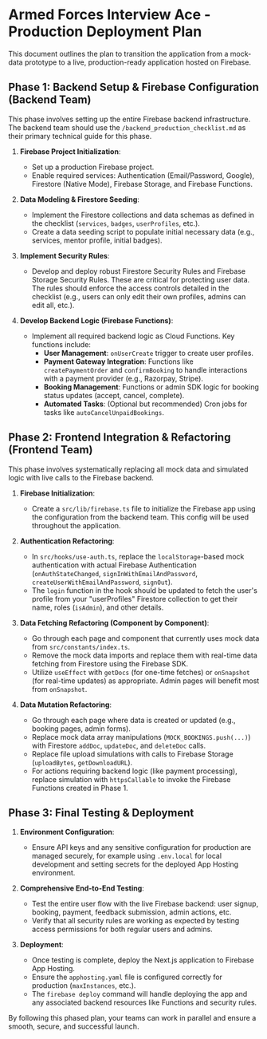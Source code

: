 # Armed Forces Interview Ace - Production Deployment Plan

This document outlines the plan to transition the application from a mock-data prototype to a live, production-ready application hosted on Firebase.

## Phase 1: Backend Setup & Firebase Configuration (Backend Team)

This phase involves setting up the entire Firebase backend infrastructure. The backend team should use the `/backend_production_checklist.md` as their primary technical guide for this phase.

1.  **Firebase Project Initialization**:
    *   Set up a production Firebase project.
    *   Enable required services: Authentication (Email/Password, Google), Firestore (Native Mode), Firebase Storage, and Firebase Functions.

2.  **Data Modeling & Firestore Seeding**:
    *   Implement the Firestore collections and data schemas as defined in the checklist (`services`, `badges`, `userProfiles`, etc.).
    *   Create a data seeding script to populate initial necessary data (e.g., services, mentor profile, initial badges).

3.  **Implement Security Rules**:
    *   Develop and deploy robust Firestore Security Rules and Firebase Storage Security Rules. These are critical for protecting user data. The rules should enforce the access controls detailed in the checklist (e.g., users can only edit their own profiles, admins can edit all, etc.).

4.  **Develop Backend Logic (Firebase Functions)**:
    *   Implement all required backend logic as Cloud Functions. Key functions include:
        *   **User Management**: `onUserCreate` trigger to create user profiles.
        *   **Payment Gateway Integration**: Functions like `createPaymentOrder` and `confirmBooking` to handle interactions with a payment provider (e.g., Razorpay, Stripe).
        *   **Booking Management**: Functions or admin SDK logic for booking status updates (accept, cancel, complete).
        *   **Automated Tasks**: (Optional but recommended) Cron jobs for tasks like `autoCancelUnpaidBookings`.

## Phase 2: Frontend Integration & Refactoring (Frontend Team)

This phase involves systematically replacing all mock data and simulated logic with live calls to the Firebase backend.

1.  **Firebase Initialization**:
    *   Create a `src/lib/firebase.ts` file to initialize the Firebase app using the configuration from the backend team. This config will be used throughout the application.

2.  **Authentication Refactoring**:
    *   In `src/hooks/use-auth.ts`, replace the `localStorage`-based mock authentication with actual Firebase Authentication (`onAuthStateChanged`, `signInWithEmailAndPassword`, `createUserWithEmailAndPassword`, `signOut`).
    *   The `login` function in the hook should be updated to fetch the user's profile from your "userProfiles" Firestore collection to get their name, roles (`isAdmin`), and other details.

3.  **Data Fetching Refactoring (Component by Component)**:
    *   Go through each page and component that currently uses mock data from `src/constants/index.ts`.
    *   Remove the mock data imports and replace them with real-time data fetching from Firestore using the Firebase SDK.
    *   Utilize `useEffect` with `getDocs` (for one-time fetches) or `onSnapshot` (for real-time updates) as appropriate. Admin pages will benefit most from `onSnapshot`.

4.  **Data Mutation Refactoring**:
    *   Go through each page where data is created or updated (e.g., booking pages, admin forms).
    *   Replace mock data array manipulations (`MOCK_BOOKINGS.push(...)`) with Firestore `addDoc`, `updateDoc`, and `deleteDoc` calls.
    *   Replace file upload simulations with calls to Firebase Storage (`uploadBytes`, `getDownloadURL`).
    *   For actions requiring backend logic (like payment processing), replace simulation with `httpsCallable` to invoke the Firebase Functions created in Phase 1.

## Phase 3: Final Testing & Deployment

1.  **Environment Configuration**:
    *   Ensure API keys and any sensitive configuration for production are managed securely, for example using `.env.local` for local development and setting secrets for the deployed App Hosting environment.

2.  **Comprehensive End-to-End Testing**:
    *   Test the entire user flow with the live Firebase backend: user signup, booking, payment, feedback submission, admin actions, etc.
    *   Verify that all security rules are working as expected by testing access permissions for both regular users and admins.

3.  **Deployment**:
    *   Once testing is complete, deploy the Next.js application to Firebase App Hosting.
    *   Ensure the `apphosting.yaml` file is configured correctly for production (`maxInstances`, etc.).
    *   The `firebase deploy` command will handle deploying the app and any associated backend resources like Functions and security rules.

By following this phased plan, your teams can work in parallel and ensure a smooth, secure, and successful launch.
